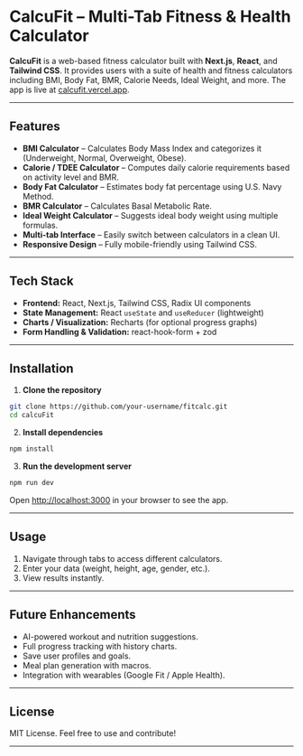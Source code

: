 # CalcuFit – Multi-Tab Fitness & Health Calculator

**CalcuFit** is a web-based fitness calculator built with **Next.js**, **React**, and **Tailwind CSS**. It provides users with a suite of health and fitness calculators including BMI, Body Fat, BMR, Calorie Needs, Ideal Weight, and more. The app is live at [calcufit.vercel.app](https://calcufit.vercel.app).

---

## Features

* **BMI Calculator** – Calculates Body Mass Index and categorizes it (Underweight, Normal, Overweight, Obese).
* **Calorie / TDEE Calculator** – Computes daily calorie requirements based on activity level and BMR.
* **Body Fat Calculator** – Estimates body fat percentage using U.S. Navy Method.
* **BMR Calculator** – Calculates Basal Metabolic Rate.
* **Ideal Weight Calculator** – Suggests ideal body weight using multiple formulas.
* **Multi-tab Interface** – Easily switch between calculators in a clean UI.
* **Responsive Design** – Fully mobile-friendly using Tailwind CSS.

---

## Tech Stack

* **Frontend:** React, Next.js, Tailwind CSS, Radix UI components
* **State Management:** React `useState` and `useReducer` (lightweight)
* **Charts / Visualization:** Recharts (for optional progress graphs)
* **Form Handling & Validation:** react-hook-form + zod

---

## Installation

1. **Clone the repository**

```bash
git clone https://github.com/your-username/fitcalc.git
cd calcuFit
```

2. **Install dependencies**

```bash
npm install
```

3. **Run the development server**

```bash
npm run dev
```

Open [http://localhost:3000](http://localhost:3000) in your browser to see the app.

---

## Usage

1. Navigate through tabs to access different calculators.
2. Enter your data (weight, height, age, gender, etc.).
3. View results instantly.

---

## Future Enhancements

* AI-powered workout and nutrition suggestions.
* Full progress tracking with history charts.
* Save user profiles and goals.
* Meal plan generation with macros.
* Integration with wearables (Google Fit / Apple Health).

---

## License

MIT License. Feel free to use and contribute!

---
